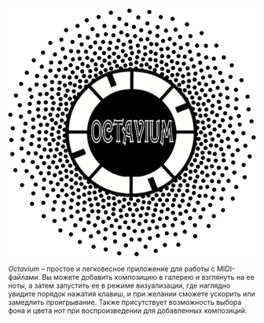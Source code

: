 ![Octavium Logo](https://github.com/Amalgam-Cloud/Octavium/blob/master/Resources/Sketch1.jpg?raw=true)


*Octavium* – простое и легковесное приложение для работы с MIDI-файлами. Вы можете добавить композицию в галерею и взглянуть на ее ноты, а затем запустить ее в режиме визуализации, где наглядно увидите порядок нажатия клавиш, и при желании сможете ускорить или замедлить проигрывание. Также присутствует возможность выбора фона и цвета нот при воспроизведении для добавленных композиций.
